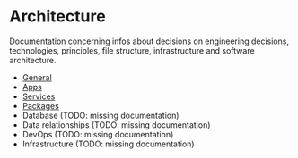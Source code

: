 # Architecture

Documentation concerning infos about decisions on engineering decisions, technologies, principles, file structure,
infrastructure and software architecture.

- [General](general.md)
- [Apps](apps/README.md)
- [Services](services/README.md)
- [Packages](packages/README.md)
- Database (TODO: missing documentation)
- Data relationships (TODO: missing documentation)
- DevOps (TODO: missing documentation)
- Infrastructure (TODO: missing documentation)
